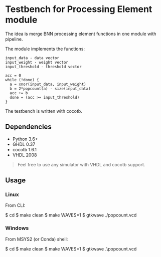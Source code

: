 # Testbench for Processing Element module

The idea is merge BNN processing element functions in one module with pipeline.

The module implements the functions:

```
input_data - data vector
input_weight - weight vector
input_threshold - threshold vector

acc = 0
while (!done) {
  a = xnor(input_data, input_weight)
  b = 2*popcount(a) - size(input_data)
  acc += b
  done = (acc >= input_threshold)
}
```

The testbench is written with cocotb.

## Dependencies

- Python 3.6+
- GHDL 0.37
- cocotb 1.6.1
- VHDL 2008

> Feel free to use any simulator with VHDL and cocotb support.

## Usage

### Linux

From CLI:

$ cd <this folder>
$ make clean
$ make WAVES=1
$ gtkwave ./popcount.vcd

### Windows

From MSYS2 (or Conda) shell:

$ cd <this folder>
$ make clean
$ make WAVES=1
$ gtkwave .\popcount.vcd
